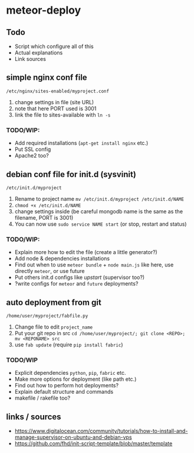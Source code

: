 # meteor-deploy
## Todo
- Script which configure all of this
- Actual explanations
- Link sources

## simple nginx conf file
`/etc/nginx/sites-enabled/myproject.conf`

1. change settings in file (site URL)
2. note that here PORT used is 3001
3. link the file to sites-available with `ln -s`

### TODO/WIP:
- Add required installations (`apt-get install nginx` etc.)
- Put SSL config
- Apache2 too?

## debian conf file for init.d (sysvinit)
`/etc/init.d/myproject`

1. Rename to project name `mv /etc/init.d/myproject /etc/init.d/NAME`
2. `chmod +x /etc/init.d/NAME`
3. change settings inside (be careful mongodb name is the same as the filename, PORT is 3001)
4. You can now use `sudo service NAME start` (or stop, restart and status)

### TODO/WIP:
- Explain more how to edit the file (create a little generator?)
- Add node & dependencies installations
- Find out when to use `meteor bundle` + `node main.js` like here, use directly `meteor`, or use future
- Put others init.d configs like *upstart* (supervisor too?) 
- ?write configs for `meteor` and `future` deployments?

## auto deployment from git
`/home/user/myproject/fabfile.py`

1. Change file to edit `project_name`
2. Put your git repo in src `cd /home/user/myproject/; git clone <REPO>; mv <REPONAME> src` 
3. use `fab update` (require `pip install fabric`)

### TODO/WIP
- Explicit dependencies `python`, `pip`, `fabric` etc.
- Make more options for deployment (like path etc.)
- Find out how to perform hot deployments?
- Explain default structure and commands
- makefile / rakefile too? 

## links / sources
- https://www.digitalocean.com/community/tutorials/how-to-install-and-manage-supervisor-on-ubuntu-and-debian-vps
- https://github.com/fhd/init-script-template/blob/master/template
